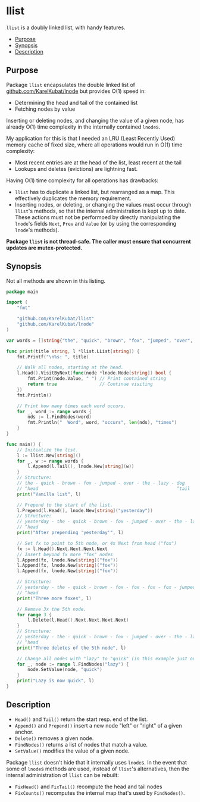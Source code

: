 # llist

`llist` is a doubly linked list, with handy features.

<!-- toc -->
- [Purpose](#purpose)
- [Synopsis](#synopsis)
- [Description](#description)
<!-- /toc -->

## Purpose

Package `llist` encapsulates the double linked list of [github.com/KarelKubat/lnode](https://github.com/KarelKubat/lnode) but provides O(1) speed in:

- Determining the head and tail of the contained list
- Fetching nodes by value

Inserting or deleting nodes, and changing the value of a given node, has already O(1) time complexity in the internally contained `lnode`s.

My application for this is that I needed an LRU (Least Recently Used) memory cache of fixed size, where all operations would run in O(1) time complexity:

- Most recent entries are at the head of the list, least recent at the tail
- Lookups and deletes (evictions) are lightning fast.

Having O(1) time complexity for all operations has drawbacks:

- `llist` has to duplicate a linked list, but rearranged as a map. This effectively duplicates the memory requirement.
- Inserting nodes, or deleting, or changing the values must occur through `llist`'s methods, so that the internal administration is kept up to date. These actions must not be performoed by directly manipulating the `lnode`'s fields `Next`, `Prev` and `Value` (or by using the corresponding `lnode`'s methods).

**Package `llist` is not thread-safe. The caller must ensure that concurrent updates are mutex-protected.**

## Synopsis

Not all methods are shown in this listing.

```go
package main

import (
    "fmt"

    "github.com/KarelKubat/llist"
    "github.com/KarelKubat/lnode"
)

var words = []string{"the", "quick", "brown", "fox", "jumped", "over", "the", "lazy", "dog"}

func print(title string, l *llist.LList[string]) {
    fmt.Printf("\n%s: ", title)

    // Walk all nodes, starting at the head.
    l.Head().VisitByNext(func(node *lnode.Node[string]) bool {
        fmt.Print(node.Value, " ") // Print contained string
        return true                // Continue visiting
    })
    fmt.Println()

    // Print how many times each word occurs.
    for _, word := range words {
        nds := l.FindNodes(word)
        fmt.Println("  Word", word, "occurs", len(nds), "times")
    }
}

func main() {
    // Initialize the list.
    l := llist.New[string]()
    for _, w := range words {
        l.Append(l.Tail(), lnode.New[string](w))
    }
    // Structure:
    // the - quick - brown - fox - jumped - over - the - lazy - dog
    // ^head                                                    ^tail
    print("Vanilla list", l)

    // Prepend to the start of the list.
    l.Prepend(l.Head(), lnode.New[string]("yesterday"))
    // Structure:
    // yesterday - the - quick - brown - fox - jumped - over - the - lazy - dog
    // ^head                                                                ^tail
    print("After prepending 'yesterday'", l)

    // Set fx to point to 5th node, or 4x Next from head ("fox")
    fx := l.Head().Next.Next.Next.Next
    // Insert beyond fx more "fox" nodes
    l.Append(fx, lnode.New[string]("fox"))
    l.Append(fx, lnode.New[string]("fox"))
    l.Append(fx, lnode.New[string]("fox"))

    // Structure:
    // yesterday - the - quick - brown - fox - fox - fox - fox - jumped (etc.)
    // ^head
    print("Three more foxes", l)

    // Remove 3x the 5th node.
    for range 3 {
        l.Delete(l.Head().Next.Next.Next.Next)
    }
    // Structure:
    // yesterday - the - quick - brown - fox - jumped - over - the - lazy - dog
    // ^head                                                                ^tail
    print("Three deletes of the 5th node", l)

    // Change all nodes with "lazy" to "quick" (in this example just one)
    for _, node := range l.FindNodes("lazy") {
        node.SetValue(node, "quick")
    }
    print("Lazy is now quick", l)
}
```

## Description

- `Head()` and `Tail()` return the start resp. end of the list.
- `Append()` and `Prepend()` insert a new node "left" or "right" of a given anchor.
- `Delete()` removes a given node.
- `FindNodes()` returns a list of nodes that match a value.
- `SetValue()` modifies the value of a given node.

Package `llist` doesn't hide that it internally uses `lnode`s. In the event that some of `lnode`s methods are used, instead of `llist`'s alternatives, then the internal administration of `llist` can be rebuilt:

- `FixHead()` and `FixTail()` recompute the head and tail nodes
- `FixCounts()` recomputes the internal map that's used by `FindNodes()`.
